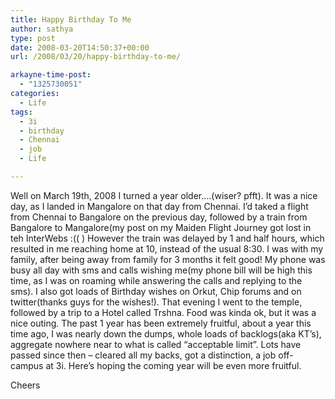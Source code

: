 ```yaml
---
title: Happy Birthday To Me
author: sathya
type: post
date: 2008-03-20T14:50:37+00:00
url: /2008/03/20/happy-birthday-to-me/

arkayne-time-post:
  - "1325730051"
categories:
  - Life
tags:
  - 3i
  - birthday
  - Chennai
  - job
  - Life

---
```

Well on March 19th, 2008 I turned a year older&#8230;.(wiser? pfft). It was a nice day, as I landed in Mangalore on that day from Chennai. I&#8217;d taked a flight from Chennai to Bangalore on the previous day, followed by a train from Bangalore to Mangalore(my post on my Maiden Flight Journey got lost in teh InterWebs :(( ) However the train was delayed by 1 and half hours, which resulted in me reaching home at 10, instead of the usual 8:30. I was with my family, after being away from family for 3 months it felt good! My phone was busy all day with sms and calls wishing me(my phone bill will be high this time, as I was on roaming while answering the calls and replying to the sms). I also got loads of Birthday wishes on Orkut, Chip forums and on twitter(thanks guys for the wishes!). That evening I went to the temple, followed by a trip to a Hotel called Trshna. Food was kinda ok, but it was a nice outing. The past 1 year has been extremely fruitful, about a year this time ago, I was nearly down the dumps, whole loads of backlogs(aka KT&#8217;s), aggregate nowhere near to what is called &#8220;acceptable limit&#8221;. Lots have passed since then &#8211; cleared all my backs, got a distinction, a job off-campus at 3i. Here&#8217;s hoping the coming year will be even more fruitful.

Cheers
